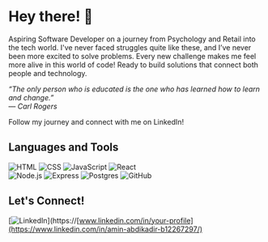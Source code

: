 # Hey there! 👋  
Aspiring Software Developer on a journey from Psychology and Retail into the tech world. I've never faced struggles quite like these, and I’ve never been more excited to solve problems. Every new challenge makes me feel more alive in this world of code! Ready to build solutions that connect both people and technology. 

*“The only person who is educated is the one who has learned how to learn and change.”*  
— *Carl Rogers*

Follow my journey and connect with me on LinkedIn!

## Languages and Tools  
![HTML](https://img.shields.io/badge/-HTML5-orange) ![CSS](https://img.shields.io/badge/-CSS3-blue) ![JavaScript](https://img.shields.io/badge/-JavaScript-yellow) ![React](https://img.shields.io/badge/-React-blue)  
![Node.js](https://img.shields.io/badge/-Node.js-green) ![Express](https://img.shields.io/badge/-Express-gray) ![Postgres](https://img.shields.io/badge/-PostgreSQL-blue) ![GitHub](https://img.shields.io/badge/-GitHub-black)

## Let's Connect!  
[![LinkedIn](https://img.shields.io/badge/-LinkedIn-blue)](https://[www.linkedin.com/in/your-profile](https://www.linkedin.com/in/amin-abdikadir-b12267297/)

